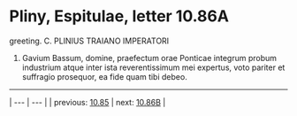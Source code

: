 # Pliny, Espitulae, letter 10.86A

greeting. C. PLINIUS TRAIANO IMPERATORI



1. Gavium Bassum, domine, praefectum orae Ponticae integrum probum industrium atque inter ista reverentissimum mei expertus, voto pariter et suffragio prosequor, ea fide quam tibi debeo.



---

| --- | --- |
| previous: [10.85](../10.85/) | next: [10.86B](../10.86B/) |